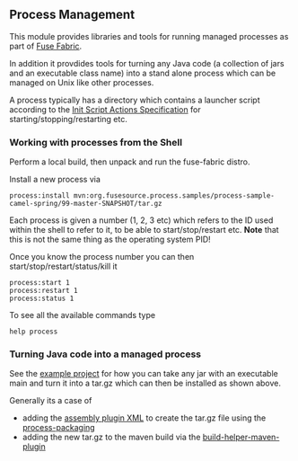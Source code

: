 ## Process Management

This module provides libraries and tools for running managed processes as part of [Fuse Fabric](http://fuse.fusesource.org/fabric/index.html).

In addition it provdides tools for turning any Java code (a collection of jars and an executable class name) into a stand alone process which can be managed on Unix like other processes.

A process typically has a directory which contains a launcher script according to the [Init Script Actions Specification](http://refspecs.freestandards.org/LSB_3.1.1/LSB-Core-generic/LSB-Core-generic/iniscrptact.html) for starting/stopping/restarting etc.

### Working with processes from the Shell

Perform a local build, then unpack and run the fuse-fabric distro.

Install a new process via

    process:install mvn:org.fusesource.process.samples/process-sample-camel-spring/99-master-SNAPSHOT/tar.gz

Each process is given a number (1, 2, 3 etc) which refers to the ID used within the shell to refer to it, to be able to start/stop/restart etc. **Note** that this is not the same thing as the operating system PID!

Once you know the process number you can then start/stop/restart/status/kill it

    process:start 1
    process:restart 1
    process:status 1

To see all the available commands type

    help process

### Turning Java code into a managed process

See the [example project](https://github.com/fusesource/fuse/blob/master/process/samples/process-sample-camel-spring/pom.xml#L82) for how you can take any jar with an executable main and turn it into a tar.gz which can then be installed as shown above.

Generally its a case of

* adding the [assembly plugin XML](https://github.com/fusesource/fuse/blob/master/process/samples/pom.xml#L72) to create the tar.gz file using the [process-packaging](https://github.com/fusesource/fuse/tree/master/process/process-packaging)
* adding the new tar.gz to the maven build via the [build-helper-maven-plugin](https://github.com/fusesource/fuse/blob/master/process/samples/process-sample-camel-spring/pom.xml#L89)